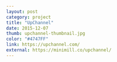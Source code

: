 ```yaml
---
layout: post
category: project
title: "UpChannel"
date: 2015-12-07
thumb: upchannel-thumbnail.jpg
color: "#4747FF"
link: https://upchannel.com/
external: https://minimill.co/upchannel/
---
```

